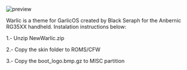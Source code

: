 ![preview](https://user-images.githubusercontent.com/82564218/218272468-a5125746-a4d0-4628-857b-5c1076b440c5.png)


Warlic is a theme for GarlicOS created by Black Seraph for the Anbernic RG35XX handheld. Instalation instructions below:

1.- Unzip NewWarlic.zip

2.- Copy the skin folder to ROMS/CFW

3.- Copy the boot_logo.bmp.gz to MISC partition
